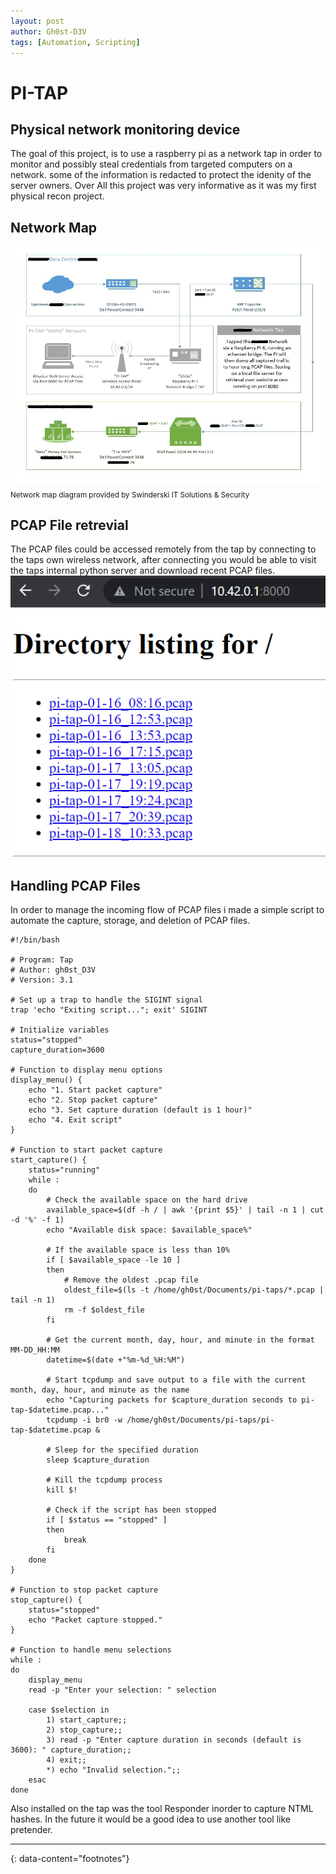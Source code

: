 ```yaml
---
layout: post
author: Gh0st-D3V
tags: [Automation, Scripting]
---
```


# PI-TAP
## Physical network monitoring device

The goal of this project, is to use a raspberry pi as a network tap in order to monitor and possibly steal credentials from targeted computers on a network.
some of the information is redacted to protect the idenity of the server owners. Over All this project was very informative as it was my first physical recon project.


## Network Map
![Network Map](/images/PI-TAP_Map.jpg "A map of the network layout with the PI-TAP")
<sub>Network map diagram provided by Swinderski IT Solutions & Security</sub>

## PCAP File retrevial
The PCAP files could be accessed remotely from the tap by connecting to the taps own wireless network, after connecting you would be able to visit the taps internal python server and download recent PCAP files.
![Directory of Python Server](/images/directory.jpg "A screen grab of the Python Server's directory")

## Handling PCAP Files
In order to manage the incoming flow of PCAP files i made a simple script to automate the capture, storage, and deletion of PCAP files.
```
#!/bin/bash

# Program: Tap 
# Author: gh0st_D3V
# Version: 3.1

# Set up a trap to handle the SIGINT signal
trap 'echo "Exiting script..."; exit' SIGINT

# Initialize variables
status="stopped"
capture_duration=3600

# Function to display menu options
display_menu() {
    echo "1. Start packet capture"
    echo "2. Stop packet capture"
    echo "3. Set capture duration (default is 1 hour)"
    echo "4. Exit script"
}

# Function to start packet capture
start_capture() {
    status="running"
    while :
    do
        # Check the available space on the hard drive
        available_space=$(df -h / | awk '{print $5}' | tail -n 1 | cut -d '%' -f 1)
        echo "Available disk space: $available_space%"

        # If the available space is less than 10%
        if [ $available_space -le 10 ]
        then
            # Remove the oldest .pcap file
            oldest_file=$(ls -t /home/gh0st/Documents/pi-taps/*.pcap | tail -n 1)
            rm -f $oldest_file
        fi

        # Get the current month, day, hour, and minute in the format MM-DD_HH:MM
        datetime=$(date +"%m-%d_%H:%M")

        # Start tcpdump and save output to a file with the current month, day, hour, and minute as the name
        echo "Capturing packets for $capture_duration seconds to pi-tap-$datetime.pcap..."
        tcpdump -i br0 -w /home/gh0st/Documents/pi-taps/pi-tap-$datetime.pcap &

        # Sleep for the specified duration
        sleep $capture_duration

        # Kill the tcpdump process
        kill $!

        # Check if the script has been stopped
        if [ $status == "stopped" ]
        then
            break
        fi
    done
}

# Function to stop packet capture
stop_capture() {
    status="stopped"
    echo "Packet capture stopped."
}

# Function to handle menu selections
while :
do
    display_menu
    read -p "Enter your selection: " selection

    case $selection in
        1) start_capture;;
        2) stop_capture;;
        3) read -p "Enter capture duration in seconds (default is 3600): " capture_duration;;
        4) exit;;
        *) echo "Invalid selection.";;
    esac
done

```
 Also installed on the tap was the tool Responder inorder to capture NTML hashes. In the future it would be a good idea to use another tool like pretender.



  
---
{: data-content="footnotes"}
